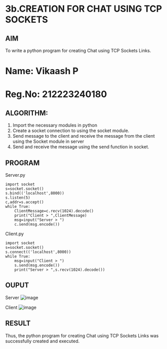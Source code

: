 # 3b.CREATION FOR CHAT USING TCP SOCKETS
## AIM
To write a python program for creating Chat using TCP Sockets Links.
# Name: Vikaash P
# Reg.No: 212223240180
## ALGORITHM:
1. Import the necessary modules in python
2. Create a socket connection to using the socket module.
3. Send message to the client and receive the message from the client using the Socket module in
 server
4. Send and receive the message using the send function in socket.
## PROGRAM
Server.py
```
import socket
s=socket.socket()
s.bind(('localhost',8000))
s.listen(5)
c,addr=s.accept()
while True:
    ClientMessage=c.recv(1024).decode()
    print("Client > ",ClientMessage)
    msg=input("Server > ")
    c.send(msg.encode())
```
Client.py
```
import socket
s=socket.socket()
s.connect(('localhost',8000))
while True:
    msg=input("Client > ")
    s.send(msg.encode())
    print("Server > ",s.recv(1024).decode())
```
## OUPUT
Server
![image](https://github.com/user-attachments/assets/50918ca0-3fb7-44c8-a2ff-101d9ede3ecb)

Client
![image](https://github.com/user-attachments/assets/d9857349-0bd3-43da-aa68-2971c6b42d0f)


## RESULT
Thus, the python program for creating Chat using TCP Sockets Links was successfully 
created and executed.
